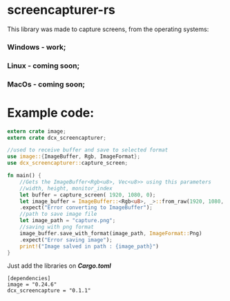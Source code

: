 # screencapturer-rs

This library was made to capture screens, from the operating systems:
### Windows - work; 
### Linux - coming soon; 
### MacOs - coming soon; 

# Example code: #

```Rust
extern crate image;
extern crate dcx_screencapturer;

//used to receive buffer and save to selected format
use image::{ImageBuffer, Rgb, ImageFormat};
use dcx_screencapturer::capture_screen;

fn main() {
    //Gets the ImageBuffer<Rgb<u8>, Vec<u8>> using this parameters
    //width, height, monitor_index
    let buffer = capture_screen( 1920, 1080, 0);
    let image_buffer = ImageBuffer::<Rgb<u8>, _>::from_raw(1920, 1080, buffer)
    .expect("Error converting to ImageBuffer");
    //path to save image file
    let image_path = "capture.png";
    //saving with png format
    image_buffer.save_with_format(image_path, ImageFormat::Png)
    .expect("Error saving image");
    print!("Image salved in path : {image_path}")
}
```
Just add the libraries on _**Cargo.toml**_

```
[dependencies]
image = "0.24.6"
dcx_screencapture = "0.1.1"
```
